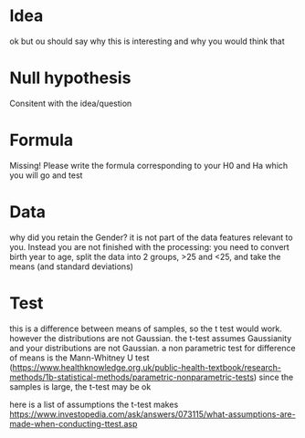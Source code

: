 # Idea
ok but ou should say why this is interesting and why you would think that

# Null hypothesis

Consitent with the idea/question

# Formula
Missing!  Please write the formula corresponding to your H0 and Ha which you will go and test

# Data

why did you retain the Gender? it is not part of the data features relevant to you. 
Instead you are not finished with the processing: you need to convert birth year to age, split the data into 2 groups, >25 and <25, and take the means (and standard deviations)


# Test

this is a difference between means of samples, so the t test would work. however the distributions are not Gaussian. the t-test assumes Gaussianity and your distributions are not Gaussian. a non parametric test for difference of means is the Mann-Whitney U test (https://www.healthknowledge.org.uk/public-health-textbook/research-methods/1b-statistical-methods/parametric-nonparametric-tests) since the samples is large, the t-test may be ok

here is a list of assumptions the t-test makes https://www.investopedia.com/ask/answers/073115/what-assumptions-are-made-when-conducting-ttest.asp
